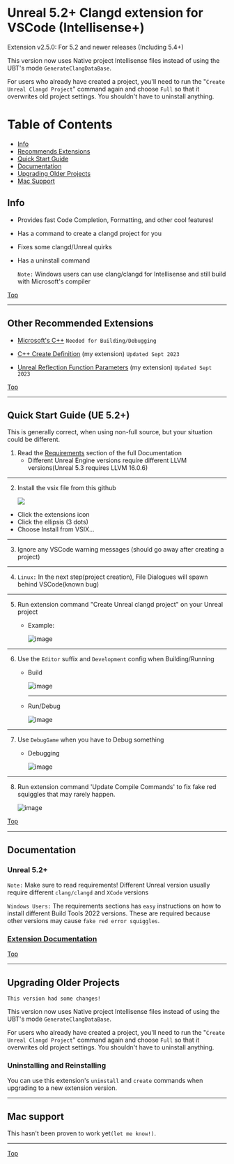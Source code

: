 
# Unreal 5.2+ Clangd extension for VSCode (Intellisense+)

Extension v2.5.0: For 5.2 and newer releases (Including 5.4+)

This version now uses Native project Intellisense files instead of using the UBT's mode `GenerateClangDataBase`.

For users who already have created a project, you'll need to run the "`Create Unreal Clangd Project`" command again and choose `Full` so that it overwrites old project settings. You shouldn't have to uninstall anything.


# Table of Contents
- [Info](#info)
- [Recommends Extensions](#other-recommended-extensions)
- [Quick Start Guide](#quick-start-guide-ue-52)
- [Documentation](#documentation)
- [Upgrading Older Projects](#upgrading-older-projects)
- [Mac Support](#mac-support)


## Info

* Provides fast Code Completion, Formatting, and other cool features!

* Has a command to create a clangd project for you
  
* Fixes some clangd/Unreal quirks

* Has a uninstall command

  `Note:` Windows users can use clang/clangd for Intellisense and still build with Microsoft's compiler

[Top](#unreal-52-clangd-extension-for-vscode-intellisense)

---
## Other Recommended Extensions

* [Microsoft's C++](https://marketplace.visualstudio.com/items?itemName=ms-vscode.cpptools) `Needed for Building/Debugging`
 
* [C++ Create Definition](https://github.com/boocs/cpp-create-definition) (my extension) `Updated Sept 2023`

* [Unreal Reflection Function Parameters](https://github.com/boocs/UE-Reflection-Func-Params) (my extension) `Updated Sept 2023`

[Top](#unreal-52-clangd-extension-for-vscode-intellisense)

---
## Quick Start Guide (UE 5.2+)
This is generally correct, when using  non-full source, but your situation could be different.

1. Read the [Requirements](https://github.com/boocs/unreal-clangd/tree/v2#readme) section of the full Documentation
    - Different Unreal Engine versions require different LLVM versions(Unreal 5.3 requires LLVM 16.0.6)

  ---

2. Install the vsix file from this github

    ![](https://user-images.githubusercontent.com/62588629/225083466-39ca4a93-e06a-4a04-83ba-82d60b548513.png)

- Click the extensions icon
- Click the ellipsis (3 dots)
- Choose Install from VSIX...

---


3. Ignore any VSCode warning messages (should go away after creating a project)
    
  ---

4. `Linux:` In the next step(project creation), File Dialogues will spawn behind VSCode(known bug)

  ---

5. Run extension command "Create Unreal clangd project" on your Unreal project
    - Example:

      ![image](https://user-images.githubusercontent.com/62588629/225809141-01e39abf-0928-4cc4-a5e9-f5e3c2a82c52.png)

  ---
6. Use the `Editor` suffix and `Development` config when Building/Running
    - Build
    
      ![image](https://github.com/boocs/unreal-clangd/assets/62588629/fbada348-a3a5-42ed-ad2f-d02255d70c3d)

      ---
    - Run/Debug
    
      ![image](https://github.com/boocs/unreal-clangd/assets/62588629/b651f4e3-0fab-43da-b5e7-02fb8cec24e7)

  ---

7. Use `DebugGame` when you have to Debug something
    - Debugging
    
      ![image](https://github.com/boocs/unreal-clangd/assets/62588629/72ef61c0-bf11-48cb-9d3b-fd03253689d7)

  ---

8. Run extension command 'Update Compile Commands' to fix fake red squiggles that may rarely happen.

    ![image](https://user-images.githubusercontent.com/62588629/231914528-3808d25e-1d18-439f-82bd-e325db58460a.png)

[Top](#unreal-52-clangd-extension-for-vscode-intellisense)

---
## Documentation
### Unreal 5.2+
`Note:` Make sure to read requirements! Different Unreal version usually require different `clang/clangd` and `XCode` versions

`Windows Users:` The requirements sections has `easy` instructions on how to install different Build Tools 2022 versions. These are required because other versions may cause `fake red error squiggles`.

### [**Extension Documentation**](https://github.com/boocs/unreal-clangd/tree/v2#readme)

[Top](#unreal-52-clangd-extension-for-vscode-intellisense)

---
## Upgrading Older Projects

`This version had some changes!`

This version now uses Native project Intellisense files instead of using the UBT's mode `GenerateClangDataBase`.

For users who already have created a project, you'll need to run the "`Create Unreal Clangd Project`" command again and choose `Full` so that it overwrites old project settings. You shouldn't have to uninstall anything.

### Uninstalling and Reinstalling
You can use this extension's `uninstall` and `create` commands when upgrading to a new extension version. 


---
## Mac support

This hasn't been proven to work yet`(let me know!)`. 

---
[Top](#unreal-52-clangd-extension-for-vscode-intellisense)